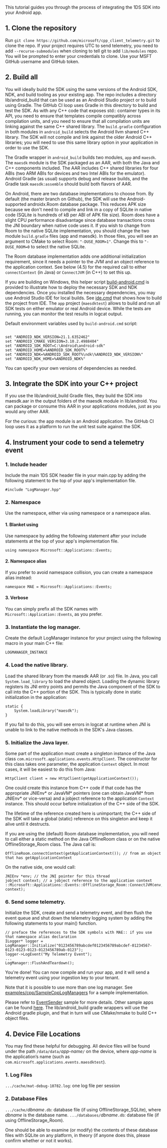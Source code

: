 
This tutorial guides you through the process of integrating the 1DS SDK into your Android app.

## 1. Clone the repository

Run `git clone https://github.com/microsoft/cpp_client_telemetry.git` to clone the repo. If your project requires UTC to send telemetry, you need to add `--recurse-submodules` when cloning to tell git to add `lib/modules` repo. You will be prompted to enter your credentials to clone. Use your MSFT GitHub username and GitHub token.

## 2. Build all

You will ideally build the SDK using the same versions of the Android SDK, NDK, and build tooling as your existing app. The repo includes a directory lib/android_build that can be used as an Android Studio project or to build using Gradle. The GitHub CI loop uses Gradle in this directory to build and test the SDK. As with any C++ code that exposes std:: container types in its API, you need to ensure that templates compile compatibly across compilation units, and you need to ensure that all compilation units are linking against the same C++ shared library. The ```build.gradle``` configuration in both modules in ```android_build``` selects the Android llvm shared C++ library. The SDK will not compile and link against the older Android C++ libraries; you will need to use this same library option in your application in order to use the SDK.

The Gradle wrapper in ```android_build``` builds two modules, ```app``` and ```maesdk```. The ```maesdk``` module is the SDK packaged as an AAR, with both the Java and C++ components included. The AAR includes C++ shared libraries for four ABIs (two ARM ABIs for devices and two Intel ABIs for the emulator). Android Gradle (as usual) supports debug and release builds, and the Gradle task ```maesdk:assemble``` should build both flavors of AAR.

On Android, there are two database implementations to choose from. By default (the master branch on Github), the SDK will use the Android-supported androidx.Room database package. This reduces APK size because we don't need to compile and link in a copy of SQLite in native code (SQLite is hundreds of kB per ABI of APK file size). Room does have a slight CPU performance disadvantage since database transactions cross the JNI boundary when native code uses it. If you wish to change from Room to the native SQLite implementation, you should change the two module ```build.gradle``` files (app and maesdk). In those files, you will see an argument to CMake to select Room: ```"-DUSE_ROOM=1"```. Change this to ```"-DUSE_ROOM=0``` to select the native SQLite.

The Room database implementation adds one additional initialization requirement, since it needs a pointer to the JVM and an object reference to the application context. See below (4.5) for the required call to either ```connectContext``` (in Java) or ```ConnectJVM``` (in C++) to set this up.

If you are building on Windows, this helper script [build-android.cmd](../build-android.cmd) is provided to illustrate how to deploy the necessary SDK and NDK dependencies. Once you installed the necessary dependencies, you may use Android Studio IDE for local builds. See [ide.cmd](../lib/android_build/ide.cmd) that shows how to build the project from IDE. The `app` project (`maesdktest`) allows to build and run all SDK tests on either emulator or real Android device. While the tests are running, you can monitor the test results in logcat output.

Default environment variables used by `build-android.cmd` script:

```console

set "ANDROID_NDK_VERSION=21.1.6352462"
set "ANDROID_CMAKE_VERSION=3.10.2.4988404"
set "ANDROID_SDK_ROOT=C:\Android\android-sdk"
set "ANDROID_HOME=%ANDROID_SDK_ROOT%"
set "ANDROID_NDK=%ANDROID_SDK_ROOT%\ndk\%ANDROID_NDK_VERSION%"
set "ANDROID_NDK_HOME=%ANDROID_NDK%"

```

You can specify your own versions of dependencies as needed.

## 3. Integrate the SDK into your C++ project

If you use the lib/android_build Gradle files, they build the SDK into maesdk.aar in the output folders of the maesdk module in lib/android. You can package or consume this AAR in your applications modules, just as you would any other AAR.

For the curious: the app module is an Android application. The GitHub CI loop uses it as a platform to run the unit test suite against the SDK.

## 4. Instrument your code to send a telemetry event

### 1. Include header
Include the main 1DS SDK header file in your main.cpp by adding the following statement to the top of your app's implementation file.

```
#include "LogManager.hpp"
```
    
### 2. Namespace
Use the namespace, either via using namespace or a namespace alias.

#### 1. Blanket using
Use namespace by adding the following statement after your include statements at the top of your app's implementation file.

```
using namespace Microsoft::Applications::Events; 
```

#### 2. Namespace alias
If you prefer to avoid namespace collision, you can create a namespace alias instead:

```
namespace MAE = Microsoft::Applications::Events;
```

#### 3. Verbose
You can simply prefix all the SDK names with ```Microsoft::Application::Events```, as you prefer.

### 3. Instantiate the log manager.
Create the default LogManager instance for your project using the following macro in your main C++ file:

```
LOGMANAGER_INSTANCE
```

### 4. Load the native library.
Load the shared library from the maesdk AAR (or .so) file. In Java, you call ```System.load_library``` to load the shared object. Loading the dynamic library registers its JNI entry points and permits the Java component of the SDK to call into the C++ portion of the SDK. This is typically done in static initialization in the application:

```
static {
    System.loadLibrary("maesdk");
}
```

If you fail to do this, you will see errors in logcat at runtime when JNI is unable to link to the native methods in the SDK's Java classes.

### 5. Initialize the Java layer.
Some part of the application must create a singleton instance of the Java class
```com.microsoft.applications.events.HttpClient```. The constructor for this class takes one parameter, the application ```Context``` object. In most cases, it will be easiest to do this from Java:

```
HttpClient client = new HttpClient(getApplicationContext());
```

One could create this instance from C++ code if that code has the appropriate JNIEnv* or JavaVM* pointers (one can obtain JavaVM* from JNIEnv* or vice-versa) and a jobject reference to the application ```Context``` instance. This should occur before initialization of the C++ side of the SDK.

The lifetime of the reference created here is unimportant; the C++ side of the SDK will take a global (static) reference on this singleton and keep it alive until it destructs.

If you are using the (default) Room database implementation, you will need to call either a static method on the Java OfflineRoom class or on the native OfflineStorage_Room class. The Java call is:

```
OfflineRoom.connectContext(getApplicationContext()); // from an object that has getApplicationContext
```

On the native side, one would call:

```
JNIEnv *env; // the JNI pointer for this thread
jobject context; // a jobject reference to the application context
::Microsoft::Applications::Events::OfflineStorage_Room::ConnectJVM(env, context);
```

### 6. Send some telemetry.
Initialize the SDK, create and send a telemetry event, and then flush the event queue and shut down the telemetry
logging system by adding the following statements to your main() function.

```
// preface the references to the SDK symbols with MAE:: if you use that namespace alias declaration
ILogger* logger = LogManager::Initialize("0123456789abcdef0123456789abcdef-01234567-0123-0123-0123-0123456789ab-0123");
logger->LogEvent("My Telemetry Event");
...
LogManager::FlushAndTeardown();
```

You're done! You can now compile and run your app, and it will send a telemetry event using your ingestion key to your tenant.

Note that it is possible to use more than one log manager. See [examples/cpp/SampleCppLogManagers](https://github.com/microsoft/cpp_client_telemetry/tree/master/examples/cpp/SampleCppLogManagers) for a sample implementation.

Please refer to [EventSender](https://github.com/microsoft/cpp_client_telemetry/tree/master/examples/cpp/EventSender) sample for more details. Other sample apps can be found [here](https://github.com/microsoft/cpp_client_telemetry/tree/master/examples/cpp/). The lib/android_build gradle wrappers will use the Android gradle plugin, and that in turn will use CMake/nmake to build C++ object files.

## 4. Device File Locations
You may find these helpful for debugging. All device files will be found under the path `/data/data/`*app-name*`/` on the device, where *app-name* is the application’s name (such as `com.microsoft.applications.events.maesdktest`).

### 1. Log Files
`.../cache/mat-debug-10782.log`: one log file per session

### 2. Database Files
`.../cache/`*dbname*`.db`: database file (if using OfflineStorage_SQLite), where *dbname* is the database name.
`.../databases/`*dbname*`.db`: database file (if using OfflineStorage_Room).

One should be able to examine (or modify) the contents of these database files with SQLite on any platform, in theory (if anyone does this, please confirm whether or not it works).
